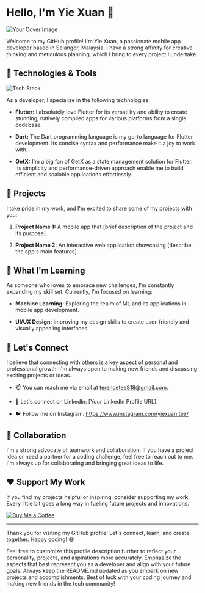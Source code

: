 # Hello, I'm Yie Xuan 👋

![Your Cover Image](link_to_cover_image) <!-- Optional: Add a cover image to personalize your profile -->

Welcome to my GitHub profile! I'm Yie Xuan, a passionate mobile app developer based in Selangor, Malaysia. I have a strong affinity for creative thinking and meticulous planning, which I bring to every project I undertake.

## 🔧 Technologies & Tools

![Tech Stack](https://img.shields.io/badge/Technology%20Stack-Flutter%20|%20Dart%20|%20GetX-%2302569B) <!-- Optional: Add a badge to showcase your tech stack -->

As a developer, I specialize in the following technologies:

- **Flutter:** I absolutely love Flutter for its versatility and ability to create stunning, natively compiled apps for various platforms from a single codebase.

- **Dart:** The Dart programming language is my go-to language for Flutter development. Its concise syntax and performance make it a joy to work with.

- **GetX:** I'm a big fan of GetX as a state management solution for Flutter. Its simplicity and performance-driven approach enable me to build efficient and scalable applications effortlessly.

## 🚀 Projects

I take pride in my work, and I'm excited to share some of my projects with you:

1. **Project Name 1:** A mobile app that [brief description of the project and its purpose].

2. **Project Name 2:** An interactive web application showcasing [describe the app's main features].

## 🌱 What I'm Learning

As someone who loves to embrace new challenges, I'm constantly expanding my skill set. Currently, I'm focused on learning:

- **Machine Learning:** Exploring the realm of ML and its applications in mobile app development.

- **UI/UX Design:** Improving my design skills to create user-friendly and visually appealing interfaces.

## 💬 Let's Connect

I believe that connecting with others is a key aspect of personal and professional growth. I'm always open to making new friends and discussing exciting projects or ideas.

- 📫 You can reach me via email at terencetee818@gmail.com.

- 💼 Let's connect on LinkedIn: [Your LinkedIn Profile URL].

- 🐦 Follow me on Instagram: https://www.instagram.com/yiexuan.tee/

## 🤝 Collaboration

I'm a strong advocate of teamwork and collaboration. If you have a project idea or need a partner for a coding challenge, feel free to reach out to me. I'm always up for collaborating and bringing great ideas to life.

## ❤️ Support My Work

If you find my projects helpful or inspiring, consider supporting my work. Every little bit goes a long way in fueling future projects and innovations.

[![Buy Me a Coffee](https://img.shields.io/badge/Buy%20Me%20a%20Coffee-Support-%23FFDD00)](https://www.buymeacoffee.com/YourUsername)

---

Thank you for visiting my GitHub profile! Let's connect, learn, and create together. Happy coding! 😄

Feel free to customize this profile description further to reflect your personality, projects, and aspirations more accurately. Emphasize the aspects that best represent you as a developer and align with your future goals. Always keep the README.md updated as you embark on new projects and accomplishments. Best of luck with your coding journey and making new friends in the tech community!
